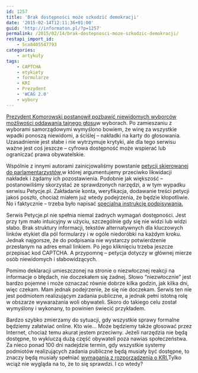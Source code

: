 ```yaml
---
id: 1257
title: 'Brak dostępności może szkodzić demokracji'
date: '2015-02-14T12:11:36+01:00'
guid: 'http://informaton.pl/?p=1257'
permalink: /2015/02/14/brak-dostepnosci-moze-szkodzic-demokracji/
restapi_import_id:
    - 5ca8405547793
categories:
    - artykuły
tags:
    - CAPTCHA
    - etykiety
    - formularze
    - KRI
    - Prezydent
    - 'WCAG 2.0'
    - wybory
---
```


[Prezydent Komorowski postanowił pozbawić niewidomych wyborców możliwości oddawania tajnego głosu](http://www.prezydent.pl/prawo/ustawy/zgloszone/art,28,prezydencki-projekt-zmian-w-kodeksie-wyborczym.html)w wyborach. Po zamieszaniu z wyborami samorządowymi wymyślono bowiem, że winę za wszystkie wpadki ponoszą niewidomi, a ściślej – nakładki na karty do głosowania. Uzasadnienie jest słabe i nie wytrzymuje krytyki, ale dla tego serwisu ważne jest coś jeszcze – cyfrowa dostępność może wspierać lub ograniczać prawa obywatelskie.

Wspólnie z innymi autorami zainicjowaliśmy powstanie [petycji skierowanej do parlamentarzystów,](http://www.petycje.pl/petycjePodglad.php?petycjeid=11146)w której argumentujemy przeciwko likwidacji nakładek i żądamy ich pozostawienia. Podobnie jak większość – postanowiliśmy skorzystać ze sprawdzonych narzędzi, a w tym wypadku serwisu Petycje.pl. Zakładanie konta, weryfikacja, dodawanie treści petycji jakoś poszło, chociaż miałem już wtedy podejrzenia, że będzie kłopotliwie. No i faktycznie – trzeba było napisać [specjalną instrukcję podpisywania.](http://fundacjavismaior.pl/aktualnosci/zachecamy-do-podpisania-petycji-w-sprawie-pozostawienia-nakladek-na-karty-wyborcze-dla-niewidomych-wyborcw/)

Serwis Petycje.pl nie spełnia niemal żadnych wymagań dostępności. Jest przy tym mało intuicyjny w użyciu, szczególnie gdy się nie widzi lub widzi słabo. Brak struktury informacji, tekstów alternatywnych dla kluczowych linków etykiet dla pól formularzy i w ogóle niedoróbki na każdym kroku. Jednak najgorsze, że do podpisania nie wystarczy potwierdzenie przesłanym na adres email linkiem. Po jego kliknięciu trzeba jeszcze przepisać kod CAPTCHA. A przypomnę – petycja dotyczy w głównej mierze osób niewidomych i słabowidzących.

Pomimo deklaracji umieszczonej na stronie o niezwłocznej reakcji na informacje o błędach, nie doczekałem się żadnej. Słowo “niezwłocznie” jest bardzo pojemne i może oznaczać równie dobrze kilka godzin, jak kilka dni, więc czekam. Mam jednak podejrzenie, że się nie doczekam. Serwis ten nie jest podmiotem realizującym zadania publiczne, a jednak pełni istotną rolę w obszarze wywarażania woli obywateli. Skoro do takiego celu został wymyślony i wykonany, to powinien świecić przykładem.

Bardzo szybko zmierzamy do sytuacji, gdy wszystkie sprawy formalne będziemy załatwiać online. Kto wie… Może będziemy także głosować przez Internet, chociaż temu akurat jestem przeciwny. Jeżeli narzędzia nie będą dostępne, to wykluczą dużą część obywateli poza nawias społeczeństwa. Za nieco ponad 100 dni nadejdzie termin, gdy wszystkie systemy podmiotów realizujących zadania publiczne będą musiały być dostępne, to znaczy będą musiały spełniać [wymagania z rozporządzenia o KRI.](http://informaton.pl/narzedzia/zalacznik-nr-4-do-rozporzadzenia-rady-ministrw-o-krajowych-ramach-interoperacyjnosci/)Tylko wciąż nie wygląda na to, że to się sprawdzi. I co wtedy?
